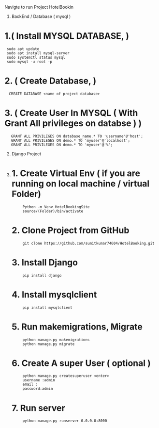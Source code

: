 Navigte to run Project HotelBookin

1. BackEnd / Database ( mysql )

  # 1.( Install MYSQL DATABASE, )
     sudo apt update
     sudo apt install mysql-server
     sudo systemctl status mysql
     sudo mysql -u root -p 
  
  # 2. ( Create Database, )
      CREATE DATABASE <name of project database>
  # 3. ( Create User In MYSQL ( With Grant All privileges on databse ) )
       GRANT ALL PRIVILEGES ON database_name.* TO 'username'@'host';
       GRANT ALL PRIVILEGES ON demo.* TO 'myuser'@'localhost';
       GRANT ALL PRIVILEGES ON demo.* TO 'myuser'@'%';

   
2. Django Project
3. 
    # 1. Create Virtual Env ( if you are running on local machine / virtual Folder)
            Python -m Venv HotelBookingSite
            source/(Folder)/bin/activate
    # 2. Clone Project from GitHub 
            git clone https://github.com/sumitkumar74604/HotelBooking.git
    # 3. Install Django
            pip install django
    # 4. Install mysqlclient
            pip install mysqlclient
    # 5. Run makemigrations, Migrate
            python manage.py makemigrations
            python manage.py migrate
    # 6. Create A super User ( optional )
            python manage.py createsuperuser <enter>
            username :admin
            email :
            password:admin
            
    # 7. Run server
            python manage.py runserver 0.0.0.0:8000      
